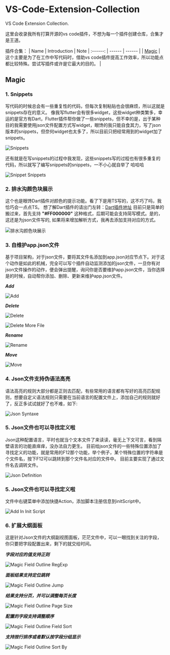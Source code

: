 # VS-Code-Extension-Collection

VS Code Extension Collection.

这里会收录我所有打算开源的vs code插件，不想为每一个插件创建仓库，合集才是王道。

插件合集：
| Name | Introduction | Note
| :------: | ------ | ------ |
| [Magic](#magic) | 这个主要是为了在工作中写代码时，借助vs code插件提高工作效率，所以功能点都比较特殊。尝试写插件或许是它最大的目的。 | 

## Magic

### 1. Snippets

写代码的时候总会有一些重复性的代码，但每次复制粘贴也会很麻烦，所以这就是snippets存在的意义。
像我写flutter会有很多widget，这些widget种类繁多，幸运的是官方有Dart，Flutter插件帮你做了一些snippets，但不幸的是，出于某种目的我需要使用json文件配置方式写widget，眼馋的我只能自食其力，写了json版本的snippets，但奈何widget也太多了，所以目前只把经常用到的widget加了snippets。

![Snippets](https://raw.githubusercontent.com/Nomeleel/Assets/master/vs_code_extension_collection/markdown/snippets.png)

还有就是在写snippets的过程中我发现，这些snippets写的过程也有很多重复的代码，所以就写了编写snippets的snippets，一不小心就自举了 哈哈哈

![Snippet Snippets](https://raw.githubusercontent.com/Nomeleel/Assets/master/vs_code_extension_collection/markdown/snippet_snippet.png)

### 2. 排水沟颜色块展示

这个也是眼馋Dart插件对颜色的提示功能。看了下是用TS写的，这不巧了吗，我恰巧会一点点TS。
想了解Dart插件的请出门左转：[Dart插件地址](https://github.com/Dart-Code/Dart-Code)
目前只是简单的搬过来，首先支持 **"#FF000000"** 这种格式，后期可能会支持简写模式。是的，这还是为json文件写的, 如果将来增加解析方式，我再去添加支持对应的方式。

![排水沟颜色块展示](https://raw.githubusercontent.com/Nomeleel/Assets/master/vs_code_extension_collection/markdown/gutter_color.png)

### 3. 自维护app.json文件

基于项目架构，对于json文件，要将其文件名添加到app.json对应节点下。对于这个动作是如此的机械，完全可以写个插件自动监测添加的json文件，一旦你有对json文件操作的动作，便会弹出提醒，询问你是否要维护app.json文件，当你选择是的时候，自动帮你添加、删除、更新来维护app.json文件。

***Add***

![Add](https://raw.githubusercontent.com/Nomeleel/Assets/master/vs_code_extension_collection/markdown/add_json_file.gif)

***Delete***

![Delete](https://raw.githubusercontent.com/Nomeleel/Assets/master/vs_code_extension_collection/markdown/delete_json_file.gif)

![Delete More File](https://raw.githubusercontent.com/Nomeleel/Assets/master/vs_code_extension_collection/markdown/delete_jsons_file.gif)

***Rename***

![Rename](https://raw.githubusercontent.com/Nomeleel/Assets/master/vs_code_extension_collection/markdown/rename_json_file.gif)

***Move***

![Move](https://raw.githubusercontent.com/Nomeleel/Assets/master/vs_code_extension_collection/markdown/move_json_file.gif)

### 4. Json文件支持伪语法高亮

语法高亮的规则大部分都是正则去匹配，有些常用的语言都有写好的高亮匹配规则，想要自定义语法规则只需要在当前语言的配置文件上，添加自己的规则就好了，反正多试试就好了也不难，如下:

![Json Syntaxe](https://raw.githubusercontent.com/Nomeleel/Assets/master/vs_code_extension_collection/markdown/json_syntaxe.png)

### 5. Json文件也可以寻找定义啦

Json这种配置语言，平时也就当个文本文件了来读读，毫无上下文可言，看到隔壁语言的功能直痒痒，没办法自力更生。
目前给json文件的一些特殊位置添加了寻找定义的功能，就是常用的F12那个功能，举个例子，某个特殊位置的字符串是个文件名，按下F12可以跳转到那个文件名对应的文件中。
目前主要实现了通过文件名去调转文件。

![Json Definition](https://raw.githubusercontent.com/Nomeleel/Assets/master/vs_code_extension_collection/markdown/json_definition.gif)

### 5. Json文件也可以寻找定义啦

文件中右键菜单中添加快捷Action，添加脚本注册信息到initScript中。

![Add In Init Script](https://raw.githubusercontent.com/Nomeleel/Assets/master/vs_code_extension_collection/markdown/add_in_init_script.png)

### 6. 扩展大纲面板

这是针对Json文件的大纲副视图面板，茫茫文件中，可以一眼找到关注的字段，你只要把字段配置出来，剩下的就交给时间。

***字段对应的值支持正则***

![Magic Field Outline RegExp](https://raw.githubusercontent.com/Nomeleel/Assets/master/vs_code_extension_collection/markdown/magic_field_outline_reg_exp.gif)

***面板结果支持定位跳转***

![Magic Field Outline Jump](https://raw.githubusercontent.com/Nomeleel/Assets/master/vs_code_extension_collection/markdown/magic_field_outline_jump.gif)

***结果支持分页，并可以调整每页长度***

![Magic Field Outline Page Size](https://raw.githubusercontent.com/Nomeleel/Assets/master/vs_code_extension_collection/markdown/magic_field_outline_page_size.gif)

***配置的字段支持调整顺序***

![Magic Field Outline Field Sort](https://raw.githubusercontent.com/Nomeleel/Assets/master/vs_code_extension_collection/markdown/magic_field_outline_field_sort.gif)

***支持按行排序或者默认按字段分组显示***

![Magic Field Outline Sort By](https://raw.githubusercontent.com/Nomeleel/Assets/master/vs_code_extension_collection/markdown/magic_field_outline_sort_by.gif)